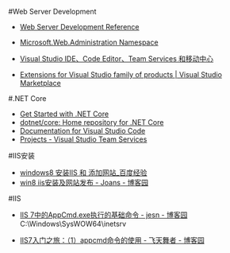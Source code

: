 
#Web Server Development
- [Web Server Development Reference ](https://msdn.microsoft.com/en-us/library/aa347613(v=vs.90).aspx)

- [Microsoft.Web.Administration Namespace ](https://msdn.microsoft.com/en-us/library/microsoft.web.administration(v=vs.90).aspx)
- [Visual Studio IDE、Code Editor、Team Services 和移动中心 ](https://www.visualstudio.com/zh-hans/)
- [Extensions for Visual Studio family of products | Visual Studio Marketplace ](https://marketplace.visualstudio.com/)

#.NET Core

- [Get Started with .NET Core ](https://www.microsoft.com/net/core#windowscmd)
- [dotnet/core: Home repository for .NET Core ](https://github.com/dotnet/core)
- [Documentation for Visual Studio Code ](https://code.visualstudio.com/docs/?dv=win)
- [Projects - Visual Studio Team Services ](https://reymont.visualstudio.com/_projects)

#IIS安装

- [windows8 安装IIS 和 添加网站_百度经验 ](http://jingyan.baidu.com/article/ea24bc39ae3de8da62b331ce.html)
- [win8 iis安装及网站发布 - Joans - 博客园 ](http://www.cnblogs.com/Joans/archive/2012/07/16/2593828.html)

#IIS
- [IIS 7中的AppCmd.exe执行的基础命令 - jesn - 博客园 ](http://www.cnblogs.com/jesn/archive/2013/04/18/3029229.html)C:\Windows\SysWOW64\inetsrv

- [IIS7入门之旅：（1）appcmd命令的使用 - 飞天舞者 - 博客园 ](http://www.cnblogs.com/Winston/archive/2009/01/06/1370390.html)
